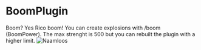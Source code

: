 # BoomPlugin
Boom? Yes Rico boom!
You can create explosions with /boom (BoomPower).
The max strenght is 500 but you can rebuilt the plugin with a higher limit.
![Naamloos](https://user-images.githubusercontent.com/81578391/148219191-39ebb107-ea66-48ba-8d2c-2d6194438c58.png)
